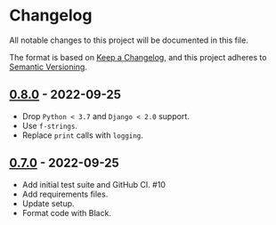 # Changelog
All notable changes to this project will be documented in this file.

The format is based on [Keep a Changelog](https://keepachangelog.com/en/1.0.0/),
and this project adheres to [Semantic Versioning](https://semver.org/spec/v2.0.0.html).


## [0.8.0](https://github.com/fabiocaccamo/django-freeze/releases/tag/0.8.0) - 2022-09-25
-   Drop `Python < 3.7` and `Django < 2.0` support.
-   Use `f-strings`.
-   Replace `print` calls with `logging`.

## [0.7.0](https://github.com/fabiocaccamo/django-freeze/releases/tag/0.7.0) - 2022-09-25
-   Add initial test suite and GitHub CI. #10
-   Add requirements files.
-   Update setup.
-   Format code with Black.
